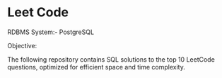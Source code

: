 # Leet Code 

RDBMS System:- PostgreSQL

Objective:

The following repository contains SQL solutions to the top 10 LeetCode questions, optimized for efficient space and time complexity.

